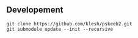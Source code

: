 ## Developement

```
git clone https://github.com/klesh/pskeeb2.git
git submodule update --init --recursive
```
